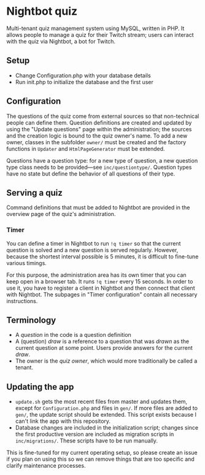 # Nightbot quiz

Multi-tenant quiz management system using MySQL, written in PHP. It allows people to manage a quiz
for their Twitch stream; users can interact with the quiz via Nightbot, a bot for Twitch.

## Setup
- Change Configuration.php with your database details
- Run init.php to initialize the database and the first user

## Configuration
The questions of the quiz come from external sources so that non-technical people can define them. Question 
definitions  are created and updated by using the "Update questions" page within the administration; the 
sources and the  creation logic is bound to the quiz owner's name. To add a new owner, classes in the
subfolder `owner/` must  be created and the factory functions in `Updater` and `HtmlPageGenerator` must
be extended.

Questions have a question type: for a new type of question, a new question type class needs to be provided—see
`inc/questiontype/`. Question types have no state but define the behavior of all questions of their type.

## Serving a quiz
Command definitions that must be added to Nightbot are provided in the overview page of the quiz's
administration.

### Timer
You can define a timer in Nightbot to run `!q timer` so that the current question is solved and a new question
is served regularly. However, because the shortest interval possible is 5 minutes, it is difficult to fine-tune
various timings.

For this purpose, the administration area has its own timer that you can keep open in a browser tab. It runs
`!q timer` every 15 seconds. In order to use it, you have to register a client in Nightbot and then connect
that client with Nightbot. The subpages in "Timer configuration" contain all necessary instructions.

## Terminology
- A _question_  in the code is a question definition
- A (question) _draw_ is a reference to a question that was _drawn_ as the current question at some point.
  Users provide answers for the current _draw_.
- The owner is the _quiz owner_, which would more traditionally be called a tenant.

## Updating the app
- `update.sh` gets the most recent files from master and updates them, except for `Configuration.php` 
  and files in `gen/`. If more files are added to `gen/`, the update script should be extended.
  This script exists because I can't link the app with this repository.
- Database changes are included in the initialization script; changes since the first productive version
  are included as migration scripts in `inc/migrations/`. These scripts have to be run manually.

This is fine-tuned for my current operating setup, so please create an issue if you plan on using this so
we can remove things that are too specific and clarify maintenance processes.
